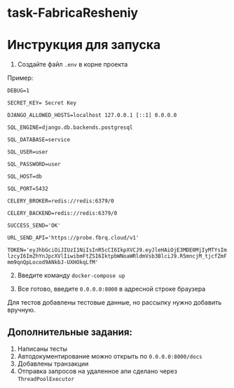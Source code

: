 # task-FabricaResheniy
# Инструкция для запуска

1. Создайте файл `.env` в корне проекта

Пример:

`DEBUG=1`

`SECRET_KEY= Secret Key`

`DJANGO_ALLOWED_HOSTS=localhost 127.0.0.1 [::1] 0.0.0.0`

`SQL_ENGINE=django.db.backends.postgresql`

`SQL_DATABASE=service`

`SQL_USER=user`

`SQL_PASSWORD=user`

`SQL_HOST=db`

`SQL_PORT=5432`

`CELERY_BROKER=redis://redis:6379/0`

`CELERY_BACKEND=redis://redis:6379/0`

`SUCCESS_SEND='OK'`

`URL_SEND_API='https://probe.fbrq.cloud/v1'`

`TOKEN='eyJhbGciOiJIUzI1NiIsInR5cCI6IkpXVCJ9.eyJleHAiOjE3MDE0MjIyMTYsImlzcyI6ImZhYnJpcXVlIiwibmFtZSI6IktpbWNoaWRldmVsb3BlciJ9.R5mncjM_tjcfZmFmm9qnQpLocod9ANkbJ-UXHOkqLfM'`

2. Введите команду `docker-compose up`

3. Все готово, введите `0.0.0.0:8000` в адресной строке браузера

Для тестов добавлены тестовые данные, но рассылку нужно добавить вручную.

## Дополнительные задания:

 1. Написаны тесты
 2. Автодокументирование можно открыть по `0.0.0.0:8000/docs`
 3. Добавлены транзакции
 4. Отправка запросов на удаленное апи сделано через `ThreadPoolExecutor`

